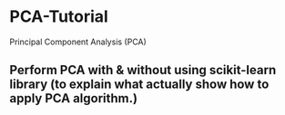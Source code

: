 # PCA-Tutorial
Principal Component Analysis (PCA)

## Perform PCA with & without using scikit-learn library (to explain what actually show how to apply PCA algorithm.)

